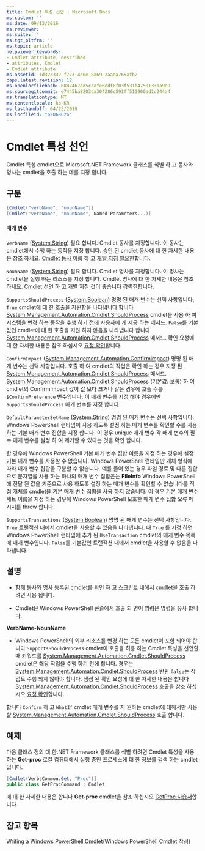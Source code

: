 ```yaml
---
title: Cmdlet 특성 선언 | Microsoft Docs
ms.custom: ''
ms.date: 09/13/2016
ms.reviewer: ''
ms.suite: ''
ms.tgt_pltfrm: ''
ms.topic: article
helpviewer_keywords:
- Cmdlet attribute, described
- attributes, Cmdlet
- Cmdlet attribute
ms.assetid: 1d323332-f773-4c0e-8a69-2aada765afb2
caps.latest.revision: 12
ms.openlocfilehash: 6887467ad5ccafe6edf8f03f531b4750133aa9e9
ms.sourcegitcommit: e7445ba8203da304286c591ff513900ad1c244a4
ms.translationtype: MT
ms.contentlocale: ko-KR
ms.lasthandoff: 04/23/2019
ms.locfileid: "62068626"
---
```

# <a name="cmdlet-attribute-declaration"></a>Cmdlet 특성 선언

Cmdlet 특성 cmdlet으로 Microsoft.NET Framework 클래스를 식별 하 고 동사와 명사는 cmdlet을 호출 하는 데를 지정 합니다.

## <a name="syntax"></a>구문

```csharp
[Cmdlet("verbName", "nounName")]
[Cmdlet("verbName", "nounName", Named Parameters...)]
```

#### <a name="parameters"></a>매개 변수

`VerbName` ([System.String](/dotnet/api/System.String)) 필요 합니다. Cmdlet 동사를 지정합니다. 이 동사는 cmdlet에서 수행 하는 동작을 지정 합니다. 승인 된 cmdlet 동사에 대 한 자세한 내용은 참조 하세요. [Cmdlet 동사 이름](./approved-verbs-for-windows-powershell-commands.md) 하 고 [개발 지침 필요한](./required-development-guidelines.md)합니다.

`NounName` ([System.String](/dotnet/api/System.String)) 필요 합니다. Cmdlet 명사를 지정합니다. 이 명사는 cmdlet을 실행 하는 리소스를 지정 합니다. Cmdlet 명사에 대 한 자세한 내용은 참조 하세요. [Cmdlet 선언](./cmdlet-class-declaration.md) 하 고 [개발 지침 것이 좋습니다 강력한](./strongly-encouraged-development-guidelines.md)합니다.

`SupportsShouldProcess` ([System.Boolean](/dotnet/api/System.Boolean)) 명명 된 매개 변수는 선택 사항입니다. `True` cmdlet에 대 한 호출을 지원함을 나타냅니다 합니다 [System.Management.Automation.Cmdlet.ShouldProcess](/dotnet/api/System.Management.Automation.Cmdlet.ShouldProcess) cmdlet을 사용 하 여 시스템을 변경 하는 동작을 수행 하기 전에 사용자에 게 제공 하는 메서드. `False`를 기본값인 cmdlet에 대 한 호출을 지원 하지 않음을 나타냅니다 합니다 [System.Management.Automation.Cmdlet.ShouldProcess](/dotnet/api/System.Management.Automation.Cmdlet.ShouldProcess) 메서드. 확인 요청에 대 한 자세한 내용은 참조 하십시오 [요청 확인](./requesting-confirmation-from-cmdlets.md)합니다.

`ConfirmImpact` ([System.Management.Automation.Confirmimpact](/dotnet/api/System.Management.Automation.ConfirmImpact)) 명명 된 매개 변수는 선택 사항입니다. 호출 하 여 cmdlet의 작업은 확인 하는 경우 지정 된 [System.Management.Automation.Cmdlet.ShouldProcess](/dotnet/api/System.Management.Automation.Cmdlet.ShouldProcess) 메서드. [System.Management.Automation.Cmdlet.ShouldProcess](/dotnet/api/System.Management.Automation.Cmdlet.ShouldProcess) (기본값: 보통) 하 여 cmdlet의 ConfirmImpact 값이 값 보다 크거나 같은 경우에 호출 수를 `$ConfirmPreference` 변수입니다. 이 매개 변수를 지정 해야 경우에만 `SupportsShouldProcess` 매개 변수를 지정 합니다.

`DefaultParameterSetName` ([System.String](/dotnet/api/System.String)) 명명 된 매개 변수는 선택 사항입니다. Windows PowerShell 런타임이 사용 하도록 설정 하는 매개 변수를 확인할 수를 사용 하는 기본 매개 변수 집합을 지정 합니다. 이 경우 unique 매개 변수 각 매개 변수의 필수 매개 변수를 설정 하 여 제거할 수 있다는 것을 확인 합니다.

한 경우에 Windows PowerShell 기본 매개 변수 집합 이름을 지정 하는 경우에 설정 기본 매개 변수를 사용할 수 없습니다. Windows PowerShell 런타임만 개체 형식에 따라 매개 변수 집합을 구분할 수 없습니다. 예를 들어 있는 경우 파일 경로 및 다른 집합으로 문자열을 사용 하는 하나의 매개 변수 집합은는 **FileInfo** Windows PowerShell에 전달 된 값을 기준으로 사용 하도록 설정 하는 매개 변수를 확인할 수 없습니다를 직접 개체를 cmdlet을 기본 매개 변수 집합을 사용 하지 않습니다. 이 경우 기본 매개 변수 세트 이름을 지정 하는 경우에 Windows PowerShell 모호한 매개 변수 집합 오류 메시지를 throw 합니다.

`SupportsTransactions` ([System.Boolean](/dotnet/api/System.Boolean)) 명명 된 매개 변수는 선택 사항입니다. `True` 트랜잭션 내에서 cmdlet을 사용할 수 있음을 나타냅니다. 때 `True` 를 지정 하면 Windows PowerShell 런타임에 추가 된 `UseTransaction` cmdlet의 매개 변수 목록에 매개 변수입니다. `False`를 기본값인 트랜잭션 내에서 cmdlet을 사용할 수 없음을 나타냅니다.

## <a name="remarks"></a>설명

- 함께 동사와 명사 등록된 cmdlet를 확인 하 고 스크립트 내에서 cmdlet을 호출 하려면 사용 됩니다.

- Cmdlet은 Windows PowerShell 콘솔에서 호출 되 면이 명령은 명령을 유사 합니다.

**VerbName-NounName**

- Windows PowerShell의 외부 리소스를 변경 하는 모든 cmdlet이 포함 되어야 합니다 `SupportsShouldProcess` cmdlet이 호출을 허용 하는 Cmdlet 특성을 선언할 때 키워드를 [System.Management.Automation.Cmdlet.ShouldProcess](/dotnet/api/System.Management.Automation.Cmdlet.ShouldProcess) cmdlet은 해당 작업을 수행 하기 전에 합니다. 경우는 [System.Management.Automation.Cmdlet.ShouldProcess](/dotnet/api/System.Management.Automation.Cmdlet.ShouldProcess) 반환 `false`는 작업도 수행 되지 않아야 합니다. 생성 된 확인 요청에 대 한 자세한 내용은 합니다 [System.Management.Automation.Cmdlet.ShouldProcess](/dotnet/api/System.Management.Automation.Cmdlet.ShouldProcess) 호출을 참조 하십시오 [요청 확인](./requesting-confirmation-from-cmdlets.md)합니다.

합니다 `Confirm` 하 고 `WhatIf` cmdlet 매개 변수를 지 원하는 cmdlet에 대해서만 사용할 [System.Management.Automation.Cmdlet.ShouldProcess](/dotnet/api/System.Management.Automation.Cmdlet.ShouldProcess) 호출 합니다.

## <a name="example"></a>예제

다음 클래스 정의 대 한.NET Framework 클래스를 식별 하려면 Cmdlet 특성을 사용 하는 **Get-proc** 로컬 컴퓨터에서 실행 중인 프로세스에 대 한 정보를 검색 하는 cmdlet입니다.

```csharp
[Cmdlet(VerbsCommon.Get, "Proc")]
public class GetProcCommand : Cmdlet
```

에 대 한 자세한 내용은 합니다 **Get-proc** cmdlet을 참조 하십시오 [GetProc 자습서](./getproc-tutorial.md)합니다.

## <a name="see-also"></a>참고 항목

[Writing a Windows PowerShell Cmdlet](./writing-a-windows-powershell-cmdlet.md)(Windows PowerShell Cmdlet 작성)
